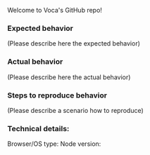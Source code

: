 Welcome to Voca's GitHub repo!  

### Expected behavior

(Please describe here the expected behavior)

### Actual behavior

(Please describe here the actual behavior)

### Steps to reproduce behavior

(Please describe a scenario how to reproduce)

### Technical details:

Browser/OS type: 
Node version:
